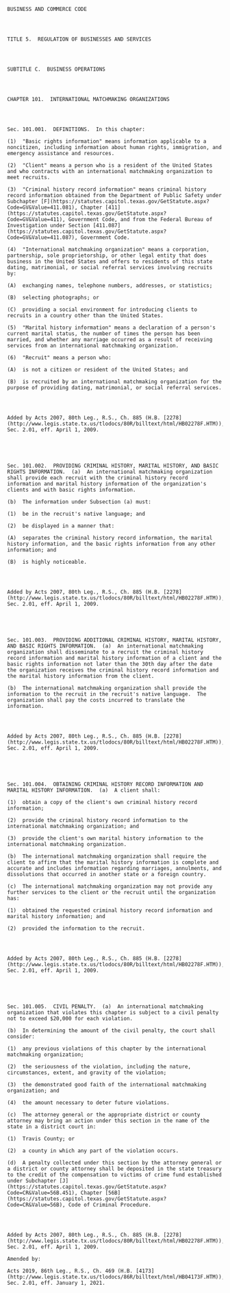 ﻿
    
    
    	
    					
    
    
    BUSINESS AND COMMERCE CODE
    
      
    
    
    TITLE 5.  REGULATION OF BUSINESSES AND SERVICES
    
      
    
    
    SUBTITLE C.  BUSINESS OPERATIONS
    
      
    
    
    CHAPTER 101.  INTERNATIONAL MATCHMAKING ORGANIZATIONS
    
      
    
    
    Sec. 101.001.  DEFINITIONS.  In this chapter:
    
    (1)  "Basic rights information" means information applicable to a noncitizen, including information about human rights, immigration, and emergency assistance and resources.
    
    (2)  "Client" means a person who is a resident of the United States and who contracts with an international matchmaking organization to meet recruits.
    
    (3)  "Criminal history record information" means criminal history record information obtained from the Department of Public Safety under Subchapter [F](https://statutes.capitol.texas.gov/GetStatute.aspx?Code=GV&Value=411.081), Chapter [411](https://statutes.capitol.texas.gov/GetStatute.aspx?Code=GV&Value=411), Government Code, and from the Federal Bureau of Investigation under Section [411.087](https://statutes.capitol.texas.gov/GetStatute.aspx?Code=GV&Value=411.087), Government Code.
    
    (4)  "International matchmaking organization" means a corporation, partnership, sole proprietorship, or other legal entity that does business in the United States and offers to residents of this state dating, matrimonial, or social referral services involving recruits by:
    
    (A)  exchanging names, telephone numbers, addresses, or statistics;
    
    (B)  selecting photographs; or
    
    (C)  providing a social environment for introducing clients to recruits in a country other than the United States.
    
    (5)  "Marital history information" means a declaration of a person's current marital status, the number of times the person has been married, and whether any marriage occurred as a result of receiving services from an international matchmaking organization.
    
    (6)  "Recruit" means a person who:
    
    (A)  is not a citizen or resident of the United States; and
    
    (B)  is recruited by an international matchmaking organization for the purpose of providing dating, matrimonial, or social referral services.
    
    
    
    
    Added by Acts 2007, 80th Leg., R.S., Ch. 885 (H.B. [2278](http://www.legis.state.tx.us/tlodocs/80R/billtext/html/HB02278F.HTM)), Sec. 2.01, eff. April 1, 2009.
    
    
    
    
    
    Sec. 101.002.  PROVIDING CRIMINAL HISTORY, MARITAL HISTORY, AND BASIC RIGHTS INFORMATION.  (a)  An international matchmaking organization shall provide each recruit with the criminal history record information and marital history information of the organization's clients and with basic rights information.
    
    (b)  The information under Subsection (a) must:
    
    (1)  be in the recruit's native language; and
    
    (2)  be displayed in a manner that:
    
    (A)  separates the criminal history record information, the marital history information, and the basic rights information from any other information; and
    
    (B)  is highly noticeable.
    
    
    
    
    Added by Acts 2007, 80th Leg., R.S., Ch. 885 (H.B. [2278](http://www.legis.state.tx.us/tlodocs/80R/billtext/html/HB02278F.HTM)), Sec. 2.01, eff. April 1, 2009.
    
    
    
    
    
    Sec. 101.003.  PROVIDING ADDITIONAL CRIMINAL HISTORY, MARITAL HISTORY, AND BASIC RIGHTS INFORMATION.  (a)  An international matchmaking organization shall disseminate to a recruit the criminal history record information and marital history information of a client and the basic rights information not later than the 30th day after the date the organization receives the criminal history record information and the marital history information from the client.
    
    (b)  The international matchmaking organization shall provide the information to the recruit in the recruit's native language.  The organization shall pay the costs incurred to translate the information.
    
    
    
    
    Added by Acts 2007, 80th Leg., R.S., Ch. 885 (H.B. [2278](http://www.legis.state.tx.us/tlodocs/80R/billtext/html/HB02278F.HTM)), Sec. 2.01, eff. April 1, 2009.
    
    
    
    
    
    Sec. 101.004.  OBTAINING CRIMINAL HISTORY RECORD INFORMATION AND MARITAL HISTORY INFORMATION.  (a)  A client shall:
    
    (1)  obtain a copy of the client's own criminal history record information;
    
    (2)  provide the criminal history record information to the international matchmaking organization; and
    
    (3)  provide the client's own marital history information to the international matchmaking organization.
    
    (b)  The international matchmaking organization shall require the client to affirm that the marital history information is complete and accurate and includes information regarding marriages, annulments, and dissolutions that occurred in another state or a foreign country.
    
    (c)  The international matchmaking organization may not provide any further services to the client or the recruit until the organization has:
    
    (1)  obtained the requested criminal history record information and marital history information; and
    
    (2)  provided the information to the recruit.
    
    
    
    
    Added by Acts 2007, 80th Leg., R.S., Ch. 885 (H.B. [2278](http://www.legis.state.tx.us/tlodocs/80R/billtext/html/HB02278F.HTM)), Sec. 2.01, eff. April 1, 2009.
    
    
    
    
    
    Sec. 101.005.  CIVIL PENALTY.  (a)  An international matchmaking organization that violates this chapter is subject to a civil penalty not to exceed $20,000 for each violation.
    
    (b)  In determining the amount of the civil penalty, the court shall consider:
    
    (1)  any previous violations of this chapter by the international matchmaking organization;
    
    (2)  the seriousness of the violation, including the nature, circumstances, extent, and gravity of the violation;
    
    (3)  the demonstrated good faith of the international matchmaking organization; and
    
    (4)  the amount necessary to deter future violations.
    
    (c)  The attorney general or the appropriate district or county attorney may bring an action under this section in the name of the state in a district court in:
    
    (1)  Travis County; or
    
    (2)  a county in which any part of the violation occurs.
    
    (d)  A penalty collected under this section by the attorney general or a district or county attorney shall be deposited in the state treasury to the credit of the compensation to victims of crime fund established under Subchapter [J](https://statutes.capitol.texas.gov/GetStatute.aspx?Code=CR&Value=56B.451), Chapter [56B](https://statutes.capitol.texas.gov/GetStatute.aspx?Code=CR&Value=56B), Code of Criminal Procedure.
    
    
    
    
    Added by Acts 2007, 80th Leg., R.S., Ch. 885 (H.B. [2278](http://www.legis.state.tx.us/tlodocs/80R/billtext/html/HB02278F.HTM)), Sec. 2.01, eff. April 1, 2009.
    
    Amended by: 
    
    Acts 2019, 86th Leg., R.S., Ch. 469 (H.B. [4173](http://www.legis.state.tx.us/tlodocs/86R/billtext/html/HB04173F.HTM)), Sec. 2.01, eff. January 1, 2021.
    
    
    
    
    				
